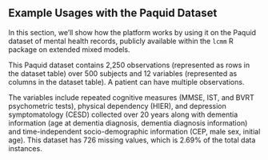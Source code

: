 ## Example Usages with the Paquid Dataset

In this section, we’ll show how the platform works by using it on the Paquid dataset of mental health records, publicly available within the `lcmm` R package on extended mixed models.

This Paquid dataset contains 2,250 observations (represented as rows in the dataset table) over 500 subjects and 12 variables (represented as columns in the dataset table). A patient can have multiple observations.

The variables include repeated cognitive measures (MMSE, IST, and BVRT psychometric tests), physical dependency (HIER), and depression symptomatology (CESD) collected over 20 years along with dementia information (age at dementia diagnosis, dementia diagnosis information) and time-independent socio-demographic information (CEP, male sex, initial age). This dataset has 726 missing values, which is 2.69% of the total data instances.

